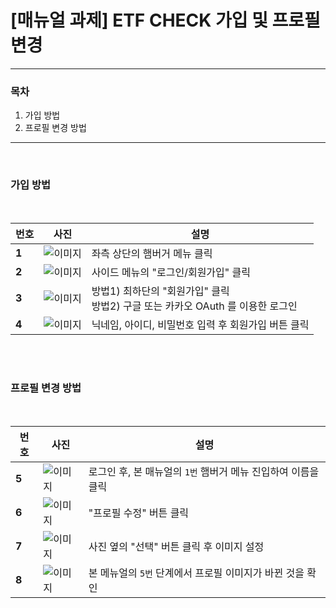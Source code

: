 # [매뉴얼 과제] ETF CHECK 가입 및 프로필 변경 

---------------------
### 목차
1. 가입 방법
2. 프로필 변경 방법
---------------------

<br>

### 가입 방법
<br>

| 번호 | 사진 | 설명 |
| ----------- | ----------- | ----------- |
| **1** | ![이미지](./bokyung_manual_1.png) |좌측 상단의 햄버거 메뉴 클릭|
| **2** | ![이미지](./bokyung_manual_2.png) |사이드 메뉴의 "로그인/회원가입" 클릭|
| **3** | ![이미지](./bokyung_manual_3.png) |방법1) 최하단의 "회원가입" 클릭 <br> 방법2) 구글 또는 카카오 OAuth 를 이용한 로그인|
| **4** | ![이미지](./bokyung_manual_4.png) |닉네임, 아이디, 비밀번호 입력 후 회원가입 버튼 클릭|

<br>
<br>

### 프로필 변경 방법
<br>

| 번호 | 사진 | 설명 |
| ----------- | ----------- | ----------- |
| **5** | ![이미지](./bokyung_manual_5.png) |로그인 후, 본 매뉴얼의 `1번` 햄버거 메뉴 진입하여 이름을 클릭 |
| **6** | ![이미지](./bokyung_manual_6.png) |"프로필 수정" 버튼 클릭|
| **7** | ![이미지](./bokyung_manual_7.png) |사진 옆의 "선택" 버튼 클릭 후 이미지 설정|
| **8** | ![이미지](./bokyung_manual_8.png) |본 메뉴얼의 `5번` 단계에서 프로필 이미지가 바뀐 것을 확인|
